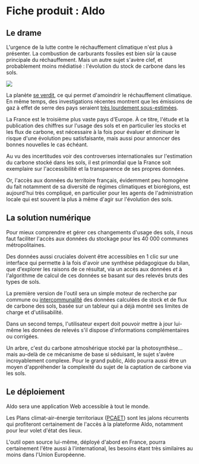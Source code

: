 # Fiche produit : Aldo



## Le drame

L'urgence de la lutte contre le réchauffement climatique n'est plus à présenter. La combustion de carburants fossiles est bien sûr la cause principale du réchauffement. Mais un autre sujet s'avère clef, et probablement moins médiatisé : l'évolution du stock de carbone dans les sols. 

[
![](https://storage.gra.cloud.ovh.net/v1/AUTH_0f20d409cb2a4c9786c769e2edec0e06/imagespadincubateurnet/uploads/upload_ae5420c17ab682fad0a711e110c59a1c.png)](https://www.globalcarbonproject.org/carbonbudget/21/files/GCP_CarbonBudget_2021.pdf)

La planète [se verdit](https://earthobservatory.nasa.gov/images/146296/global-green-up-slows-warming), ce qui permet d'amoindrir le réchauffement climatique.  En même temps, des investigations récentes montrent que les émissions de gaz à effet de serre des pays seraient [très lourdement sous-estimées](https://www.washingtonpost.com/climate-environment/interactive/2021/greenhouse-gas-emissions-pledges-data). 

La France est le troisième plus vaste pays d'Europe. À ce titre, l'étude et la publication des chiffres sur l'usage des sols et en particulier les stocks et les flux de carbone, est nécessaire à la fois pour évaluer et diminuer le risque d'une évolution peu satisfaisante,  mais aussi pour annoncer des bonnes nouvelles le cas échéant. 

Au vu des incertitudes voir des controverses internationales sur l'estimation du carbone stocké dans les sols, il est primordial que la France soit exemplaire sur l'accessibilité et la transparence de ses propres données.

Or, l'accès aux données du territoire français, évidemment peu homogène du fait notamment de sa diversité de régimes climatiques et biorégions, est aujourd'hui très compliqué, en particulier pour les agents de l'administration locale qui est souvent la plus à même d'agir sur l'évolution des sols.



## La solution numérique

Pour mieux comprendre et gérer ces changements d'usage des sols, il nous faut faciliter l'accès aux données du stockage pour les 40 000 communes métropolitaines. 

Des données aussi cruciales doivent être accessibles en 1 clic sur une interface qui permette à la fois d'avoir une synthèse pédagogique du bilan, que d'explorer les raisons de ce résultat, via un accès aux données *et* à l'algorithme de calcul de ces données se basant sur des relevés bruts des types de sols. 

La première version de l'outil sera un simple moteur de recherche par commune ou [intercommunalité](https://fr.wikipedia.org/wiki/Établissement_public_de_coopération_intercommunale) des données calculées de stock et de flux de carbone des sols, basée sur un tableur qui a déjà montré ses limites de charge et d'utilisabilité. 

Dans un second temps, l'utilisateur expert doit pouvoir mettre à jour lui-même les données de relevés s'il dispose d'informations complémentaires ou corrigées.

Un arbre, c'est du carbone atmoshérique stocké par la photosynthèse... mais au-delà de ce mécanisme de base si séduisant, le sujet s'avère incroyablement complexe. Pour le grand public, Aldo pourra aussi être un moyen d'appréhender la complexité du sujet de la captation de carbone via les sols. 

## Le déploiement

Aldo sera une application Web accessible à tout le monde.

Les Plans climat-air-énergie territoriaux ([PCAET](https://fr.wikipedia.org/wiki/Plan_climat-air-énergie_territorial)) sont les jalons récurrents qui profiteront certainement de l'accès à la plateforme Aldo, notamment pour leur volet d'état des lieux. 

L'outil open source lui-même, déployé d'abord en France, pourra certainement l'être aussi à l'international, les besoins étant très similaires au moins dans l'Union Européenne. 


